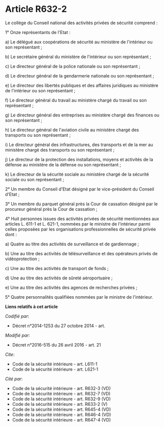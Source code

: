 # Article R632-2

Le collège du Conseil national des activités privées de sécurité comprend : 

1° Onze représentants de l'Etat : 

a) Le délégué aux coopérations de sécurité au ministère de l'intérieur ou son représentant  ; 

b) Le secrétaire général du ministère  de l'intérieur ou son représentant ; 

c) Le directeur général de la police nationale ou son représentant ; 

d) Le directeur général de la gendarmerie nationale ou son représentant ; 

e) Le directeur des libertés publiques et des affaires juridiques au ministère de l'intérieur ou son représentant ; 

f) Le directeur général du travail au ministère chargé du travail ou son représentant ; 

g) Le directeur général des entreprises au ministère chargé des finances ou son représentant ; 

h) Le directeur général de l'aviation civile au ministère chargé des transports ou son représentant ; 

i) Le directeur général des infrastructures, des transports et de la mer au ministère chargé des transports ou son
représentant ; 

j) Le directeur de la protection des installations, moyens et activités de la défense  au ministère de la défense ou son
représentant ; 

k) Le directeur de la sécurité sociale au ministère chargé de la sécurité sociale ou son représentant ; 

2° Un membre du Conseil d'Etat désigné par le vice-président du Conseil d'Etat ; 

3° Un membre du parquet général près la Cour de cassation désigné par le procureur général près la Cour de cassation ; 

4° Huit personnes issues des activités privées de sécurité mentionnées aux articles L. 611-1 et L. 621-1, nommées par le
ministre de l'intérieur parmi celles proposées par les organisations professionnelles de sécurité privée dont : 

a) Quatre au titre des activités de surveillance et de gardiennage ; 

b) Une au titre des activités de télésurveillance et des opérateurs privés de vidéoprotection ; 

c) Une au titre des activités de transport de fonds ; 

d) Une au titre des activités de sûreté aéroportuaire ; 

e) Une au titre des activités des agences de recherches privées ; 

5° Quatre personnalités qualifiées nommées par le ministre de l'intérieur.

**Liens relatifs à cet article**

_Codifié par_:

  - Décret n°2014-1253 du 27 octobre 2014 - art.

_Modifié par_:

  - Décret n°2016-515 du 26 avril 2016 - art. 21

_Cite_:

  - Code de la sécurité intérieure - art. L611-1
  - Code de la sécurité intérieure - art. L621-1

_Cité par_:

  - Code de la sécurité intérieure - art. R632-3 (VD)
  - Code de la sécurité intérieure - art. R632-7 (VD)
  - Code de la sécurité intérieure - art. R632-9 (VD)
  - Code de la sécurité intérieure - art. R633-2 (V)
  - Code de la sécurité intérieure - art. R645-4 (VD)
  - Code de la sécurité intérieure - art. R646-4 (VD)
  - Code de la sécurité intérieure - art. R647-4 (VD)
